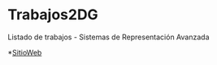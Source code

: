 # Trabajos2DG
Listado de trabajos - Sistemas de Representación Avanzada

*[SitioWeb](file:///C:/Users/silpo/OneDrive/Escritorio/DG%202º/1%20semestre/2SRA/2/cmyk.html)
